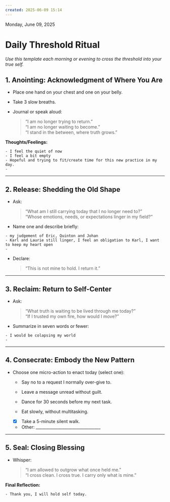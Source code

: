 ```yaml
---
created: 2025-06-09 15:14
---
```

Monday, June 09, 2025

#  Daily Threshold Ritual

_Use this template each morning or evening to cross the threshold into your true self._

## 1. Anointing: Acknowledgment of Where You Are

- Place one hand on your chest and one on your belly.
    
- Take 3 slow breaths.
    
- Journal or speak aloud:
    
    > “I am no longer trying to return.”  
    > “I am no longer waiting to become.”  
    > “I stand in the between, where truth grows.”
    

**Thoughts/Feelings:**

```
- I feel the quiet of now
- I feel a bit empty
- Hopeful and trying to fit/create time for this new practice in my day.
- 
```

---

## 2. Release: Shedding the Old Shape

- Ask:
    
    > “What am I still carrying today that I no longer need to?”  
    > “Whose emotions, needs, or expectations linger in my field?”
    
- Name one and describe briefly:
    

```
- my judgement of Eric, Quinton and Johan
- Karl and Laurie still linger, I feel an obligation to Karl, I want to keep my heart open
- 
```

- Declare:
    
    > “This is not mine to hold. I return it.”
    

---

## 3. Reclaim: Return to Self-Center

- Ask:
    
    > “What truth is waiting to be lived through me today?”  
    > “If I trusted my own fire, how would I move?”
    
- Summarize in seven words or fewer:
    

```
- I would be colapsing my world
- 
```

---

## 4. Consecrate: Embody the New Pattern

- Choose one micro-action to enact today (select one):
    
    -  Say no to a request I normally over-give to.
        
    -  Leave a message unread without guilt.
        
    -  Dance for 30 seconds before my next task.
        
    -  Eat slowly, without multitasking.
        
    - [x]  Take a 5-minute silent walk. 
        
    -  Other: ________________________________
        

---

## 5. Seal: Closing Blessing

- Whisper:
    
    > “I am allowed to outgrow what once held me.”  
    > “I cross clean. I cross true. I carry only what is mine.”
    

**Final Reflection:**

```
- Thank you, I will hold self today.
```